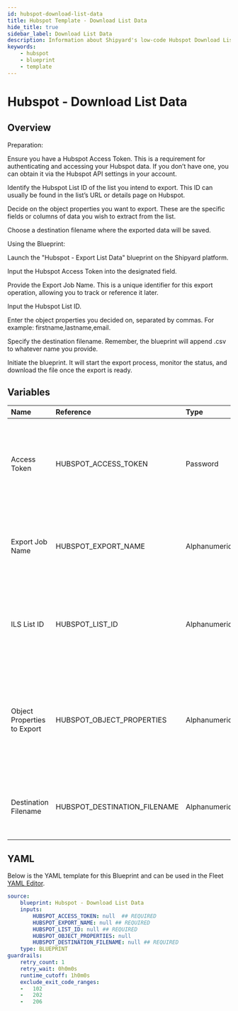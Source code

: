 ```yaml
---
id: hubspot-download-list-data
title: Hubspot Template - Download List Data
hide_title: true
sidebar_label: Download List Data
description: Information about Shipyard's low-code Hubspot Download List Data blueprint. Exports specified Hubspot list data based on given object properties and saves it to a designated file 
keywords:
    - hubspot
    - blueprint
    - template
---
```


# Hubspot - Download List Data

## Overview
Preparation:

Ensure you have a Hubspot Access Token. This is a requirement for authenticating and accessing your Hubspot data. If you don’t have one, you can obtain it via the Hubspot API settings in your account.

Identify the Hubspot List ID of the list you intend to export. This ID can usually be found in the list’s URL or details page on Hubspot.

Decide on the object properties you want to export. These are the specific fields or columns of data you wish to extract from the list.

Choose a destination filename where the exported data will be saved.

Using the Blueprint:

Launch the "Hubspot - Export List Data" blueprint on the Shipyard platform.

Input the Hubspot Access Token into the designated field.

Provide the Export Job Name. This is a unique identifier for this export operation, allowing you to track or reference it later.

Input the Hubspot List ID.

Enter the object properties you decided on, separated by commas. For example: firstname,lastname,email.

Specify the destination filename. Remember, the blueprint will append .csv to whatever name you provide.

Initiate the blueprint. It will start the export process, monitor the status, and download the file once the export is ready.

## Variables

| Name | Reference | Type | Required | Default | Options | Description |
|:-----|:----------|:-----|:---------|:--------|:--------|:------------|
| Access Token | HUBSPOT_ACCESS_TOKEN  | Password |:white_check_mark: | - | - | Token for authenticating with Hubspot. This ensures secure access to the Hubspot account for exporting data. |
| Export Job Name | HUBSPOT_EXPORT_NAME  | Alphanumeric |:white_check_mark: | - | - | A unique name to identify the export job. Useful for referencing and tracking the job later. |
| ILS List ID | HUBSPOT_LIST_ID  | Alphanumeric |:white_check_mark: | - | - | The unique ID of the Hubspot list you wish to export. Ensure the list exists in your Hubspot account. |
| Object Properties to Export | HUBSPOT_OBJECT_PROPERTIES  | Alphanumeric |:heavy_minus_sign: | - | - | Comma-separated list of object properties from the Hubspot list that you want to export. Ensure these properties exist for the specified list. |
| Destination Filename | HUBSPOT_DESTINATION_FILENAME  | Alphanumeric |:white_check_mark: | - | - | The desired filename for the exported data. The file will be saved with a .csv extension. |


## YAML
Below is the YAML template for this Blueprint and can be used in the Fleet [YAML Editor](../../reference/fleets/yaml-editor.md).
```yaml
source:
    blueprint: Hubspot - Download List Data
    inputs:
        HUBSPOT_ACCESS_TOKEN: null  ## REQUIRED
        HUBSPOT_EXPORT_NAME: null ## REQUIRED
        HUBSPOT_LIST_ID: null ## REQUIRED
        HUBSPOT_OBJECT_PROPERTIES: null
        HUBSPOT_DESTINATION_FILENAME: null ## REQUIRED
    type: BLUEPRINT
guardrails:
    retry_count: 1
    retry_wait: 0h0m0s
    runtime_cutoff: 1h0m0s
    exclude_exit_code_ranges:
    -   102
    -   202
    -   206

```
